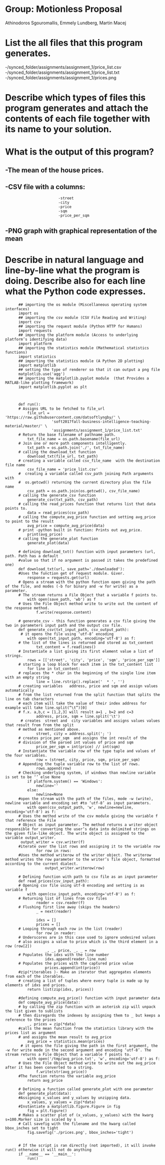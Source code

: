 # Group: Motionless Proposal
Athinodoros Sgouromallis, Emmely Lundberg, Martin Macej


# List the all files that this program generates.
  -/synced_folder/assignments/assignment_1/price_list.csv        
  -/synced_folder/assignments/assignment_1/price_list.txt     
  -/synced_folder/assignments/assignment_1/prices.png
  
  
  
# Describe which types of files this program generates and attach the contents of each file together with its name to your solution.



# What is the output of this program?
  ## -The mean of the house prices.          
   ## -CSV file with a columns: 
                            -street                       
                            -city                     
                            -price                
                            -sqm                  
                            -price_per_sqm  
                            
## -PNG graph with graphical representation of the mean



# Describe in natural language and line-by-line what the program is doing. Describe also for each line what the Python code expresses.

          ## importing the os module (Miscellaneous operating system interfaces)
          import os
          ## importing the csv module (CSV File Reading and Writing)
          import csv
          ## importing the request module (Python HTTP for Humans)
          import requests
          ## importing the platform module (Access to underlying platform’s identifying data)
          import platform
          ## importing the statistics module (Mathematical statistics functions)
          import statistics
          ## importing the statistics module (A Python 2D plotting)
          import matplotlib
          ## setting the type of renderer so that it can output a png file
          matplotlib.use('agg')
          ## importing the matplotlib.pyplot module  (that Provides a MATLAB-like plotting framework)
          import matplotlib.pyplot as plt



          def run():
          # Assigns URL to be fetched to file_url
              file_url = 'https://raw.githubusercontent.com/datsoftlyngby/' \
                         'soft2017fall-business-intelligence-teaching-material/master/' \
                         'assignments/assignment_1/price_list.txt'
          # Return the base filename of pathname path.
              txt_file_name = os.path.basename(file_url)
          # Join one or more path components intelligently.
              txt_path = os.path.join('./', txt_file_name)
          # calling the download_txt function
              download_txt(file_url, txt_path)
          # creating a variable called csv_file_name  with the destination file name
              csv_file_name = 'price_list.csv'
          #  creating a variable called csv_path joining Path arguments with 
          #  os.getcwd() returning the current directory plus the file name 
              csv_path = os.path.join(os.getcwd(), csv_file_name)
          # calling the generate_csv function 
              generate_csv(txt_path, csv_path)
          # calling the read_prices function that returns list that data points to.
              data = read_prices(csv_path)
          # calling the compute_avg_price function and setting avg_price to point to the result
              avg_price = compute_avg_price(data)
          # print -python built in function: Prints out avg_price.
              print(avg_price)
          # calling the generate_plot function
              generate_plot(data)

          # defining download_txt() function with input parameters (url, path. Path has a default 
          #value so that if no argument is passed it takes the predefined one)
          def download_txt(url, save_path='./downloaded'):
          #Uses the function get of request module. Giver.
              response = requests.get(url)
          # Opens a stream with the python function open giving the path of the file, and modes (-b for binary and -w for write) as a parameter. 
          # The stream returns a File Object that a variable f points to.
              with open(save_path, 'wb') as f
          # Uses the File Object method write to write out the content of the response method.
                  f.write(response.content)

          # generate_csv - this function generates a csv file giving the two in parameters input path and the output csv file.
          def generate_csv(txt_input_path, csv_output_path):
           # it opens the file using ‘utf-8’ encoding
              with open(txt_input_path, encoding='utf-8') as f:
          # the list of the lines is returned and stored as txt_content
                  txt_content = f.readlines()
          # Instantiate a list giving its first element value a list of strings.
              rows = [['street', 'city', 'price', 'sqm', 'price_per_sqm']]
          # starting a loop block for each item in the txt_content list
              for line in txt_content:
          # replaces the * char in the beginning of the single line item with an empty string
                  line = line.rstrip().replace('  * ', '')
          # creating variables   address, price and sqm and assign values automatically 
          # from the list returned from the split function that splits the line on tab characters
          # each item will take the value of their index address for example will take line.split(“\t”)[0]
          # f.x. a,b,c = [1,2,3] will result a=1 , b=2 and c=3
                  address, price, sqm = line.split('\t')
           # creates  street and  city variables and assigns values values that result from from the split 
          # method as mentioned above.
                  street, city = address.split('; ')
          # creates price_per_sqm  and assigns the int result of the 
          # division of the parsed int values of price and sqm
                  price_per_sqm = int(price) // int(sqm)
          # Instantiate the variable row of the type tuple and values of the four variables.
                  row = (street, city, price, sqm, price_per_sqm)
          # Appending the tuple variable row to the list of rows.
                  rows.append(row)
          # Checking underlying system, if windows than newline variable is set to be ‘’ else None
              if platform.system() == 'Windows':
                  newline=''
              else:
                  newline=None
          #open the stream with the path of the files, mode -w (write), newline variable and encoding set #to ‘utf-8’ as input parameters. 
              with open(csv_output_path, 'w', newline=newline, encoding='utf-8') as f:
          # Uses the method write of the csv module giving the variable f that reference the File 
          # Object as input parameter. The method returns a writer object responsible for converting the user’s data into delimited strings on the given file-like object. The write object is assigned to the variable output_writer.
           output_writer = csv.writer(f)
          #iterate over the list rows and assigning it to the variable row
                  for row in rows:
          #Uses the method writerow of the writer object. The writerow method writes the row parameter to the writer’s file object, formatted according to the current dialect.
                      output_writer.writerow(row)

          # Defining function with path to csv file as an input parameter
          def read_prices(csv_input_path):
          # Opening csv file using utf-8 encoding and setting is as variable f
              with open(csv_input_path, encoding='utf-8') as f:
          # Returning list of lines from csv files
                  reader = csv.reader(f)
          # Flushing first line away (skips the headers)
                  _ = next(reader)

                  idxs = []
                  prices = []
          # Looping through each row in the list (reader)
                  for row in reader:
          # Underscores are in this case used to ignore undesired values
          # also assigns a value to price which is the third element in a row (row[2])
                      _, _, price, _, _ = row
          # Populates the idxs with the line number
                      idxs.append(reader.line_num)
          # Populates the prices with the captured price value
                      prices.append(int(price))
          #zip(*iterables )- Make an iterator that aggregates elements from each of the iterables.
          # creating a list of tuples where every tuple is made up by elements of idxs and prices. 
              return list(zip(idxs, prices))

          #defining compute_avg_price() function with input parameter data
          def compute_avg_price(data):
          # by calling the zip function with an asterisk zip will unpack the list given to sublists 
          # then disregards the indexes by assigning them to _ but keeps a reference to the prices 
              _, prices = zip(*data)
          #calls the mean function from the statistics library with the prices list as argument 
          # and assigns the mean result to avg_price  
              avg_price = statistics.mean(prices)
           # it opens the file giving the path in the first argument, the -w for write mode in the second argument and encoding ‘utf-8’. The stream returns a File Object that a variable f points to.
              with open('/tmp/avg_price.txt', 'w', encoding='utf-8') as f:
          # Uses the File Object method write to write out the avg_price after it has been converted to a string.
                  f.write(str(avg_price))
          #The function returns the variable avg_price
              return avg_price

          # Defining a function called generate_plot with one parameter
          def generate_plot(data):
          #Assigning x_values and y_values by unzipping data.
              x_values, y_values = zip(*data)
          #Instantiate a matplotlib.figure.Figure in fig
              fig = plt.figure()
          # Makes a scatter plot of (x_values, y_values) with the kwarg s=100.Marker size is scaled by s
          # Call savefig with the filename and the kwarg called bbox_inches set to tight
              fig.savefig('./prices.png', bbox_inches='tight')


          # If the script is ran directly (not imported), it will invoke run() otherwise it will not do anything
          if __name__ == '__main__':
              run()





